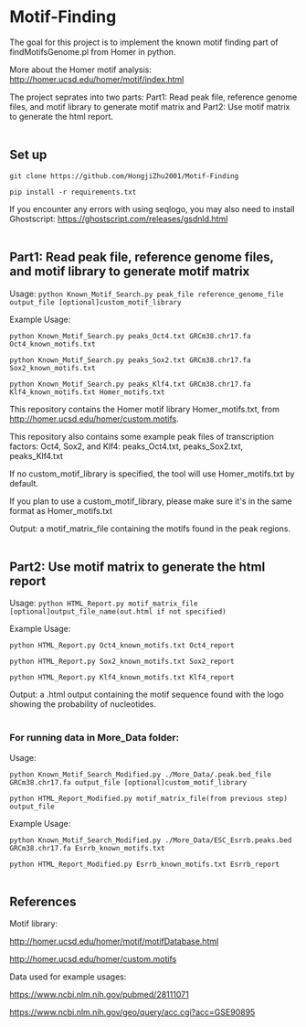 # Motif-Finding
The goal for this project is to implement the known motif finding part of findMotifsGenome.pl from Homer in python.

More about the Homer motif analysis: http://homer.ucsd.edu/homer/motif/index.html

The project seprates into two parts: Part1: Read peak file, reference genome files, and motif library to generate motif matrix and Part2: Use motif matrix to generate the html report.
<br/><br/>


## Set up
```git clone https://github.com/HongjiZhu2001/Motif-Finding```

```pip install -r requirements.txt```

If you encounter any errors with using seqlogo, you may also need to install Ghostscript: https://ghostscript.com/releases/gsdnld.html
<br/><br/>
## Part1: Read peak file, reference genome files, and motif library to generate motif matrix
Usage: ```python Known_Motif_Search.py peak_file reference_genome_file output_file [optional]custom_motif_library```

Example Usage:

```python Known_Motif_Search.py peaks_Oct4.txt GRCm38.chr17.fa Oct4_known_motifs.txt```

```python Known_Motif_Search.py peaks_Sox2.txt GRCm38.chr17.fa Sox2_known_motifs.txt```

```python Known_Motif_Search.py peaks_Klf4.txt GRCm38.chr17.fa Klf4_known_motifs.txt Homer_motifs.txt```

This repository contains the Homer motif library Homer_motifs.txt, from http://homer.ucsd.edu/homer/custom.motifs.

This repository also contains some example peak files of transcription factors: Oct4, Sox2, and Klf4: peaks_Oct4.txt, peaks_Sox2.txt, peaks_Klf4.txt

If no custom_motif_library is specified, the tool will use Homer_motifs.txt by default.

If you plan to use a custom_motif_library, please make sure it's in the same format as Homer_motifs.txt

Output: a motif_matrix_file containing the motifs found in the peak regions.
<br/><br/>

## Part2: Use motif matrix to generate the html report
Usage: ```python HTML_Report.py motif_matrix_file [optional]output_file_name(out.html if not specified)```

Example Usage:

```python HTML_Report.py Oct4_known_motifs.txt Oct4_report```

```python HTML_Report.py Sox2_known_motifs.txt Sox2_report```

```python HTML_Report.py Klf4_known_motifs.txt Klf4_report```

Output: a .html output containing the motif sequence found with the logo showing the probability of nucleotides. 
<br/><br/>

### For running data in More_Data folder:
Usage: 

```python Known_Motif_Search_Modified.py ./More_Data/.peak.bed_file GRCm38.chr17.fa output_file [optional]custom_motif_library```

```python HTML_Report_Modified.py motif_matrix_file(from previous step) output_file```
       
Example Usage: 

```python Known_Motif_Search_Modified.py ./More_Data/ESC_Esrrb.peaks.bed GRCm38.chr17.fa Esrrb_known_motifs.txt```

```python HTML_Report_Modified.py Esrrb_known_motifs.txt Esrrb_report```
<br/><br/>
## References
Motif library:

http://homer.ucsd.edu/homer/motif/motifDatabase.html

http://homer.ucsd.edu/homer/custom.motifs 


Data used for example usages:

https://www.ncbi.nlm.nih.gov/pubmed/28111071

https://www.ncbi.nlm.nih.gov/geo/query/acc.cgi?acc=GSE90895 
